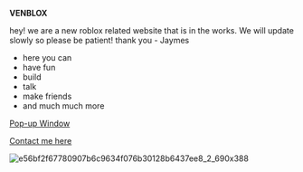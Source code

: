 <b>VENBLOX</b>
<p>hey! we are a new roblox related website that is in the works. We will update slowly so please be patient! thank you - Jaymes</p>
<ul>
<li>here you can</li>
<li>have fun</li>
<li>build</li>
<li>talk</li>
<li>make friends</li>
<li>and much much more</li>
</ul>










<a href="https://web.roblox.com/users/1609000000/profile" onclick="javascript:void window.open('https://web.roblox.com/users/1609000000/profile','1629269491278','width=700,height=500,toolbar=0,menubar=1,location=0,status=1,scrollbars=1,resizable=1,left=0,top=0');return false;">Pop-up Window</a>













<a href="mailto:jaymesover@gmail.com?subject=support&body=contact me">Contact me here</a>











![e56bf2f67780907b6c9634f076b30128b6437ee8_2_690x388](https://user-images.githubusercontent.com/88805639/129851883-c7d2c813-e2c5-4ffc-b24d-be548d5cc39e.jpeg)
